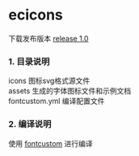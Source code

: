 # ecicons

下载发布版本 [release 1.0](https://github.com/zhilayun/ecicons/releases)

### 1. 目录说明

icons 图标svg格式源文件  
assets 生成的字体图标文件和示例文档  
fontcustom.yml 编译配置文件  

### 2. 编译说明

使用 [fontcustom](https://github.com/FontCustom/fontcustom) 进行编译


